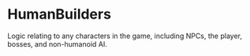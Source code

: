 # HumanBuilders
Logic relating to any characters in the game, including NPCs, the player, bosses, and non-humanoid AI.
